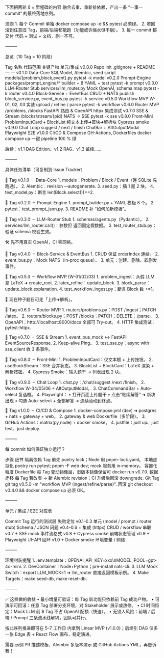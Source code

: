 下面把两轮 6 × 里程碑的内容 融合去重、重新排依赖，产出一条 “一事一 commit” 的最终落地序列。

规则
	1.	每个 Commit 单独 docker compose up -d && pytest 必须绿。
	2.	若回滚到任意旧 Tag，前端/后端都能跑（功能或许缩水但不崩）。
	3.	每一 commit 都交付 代码 + 测试 + 文档，删一不可。

⸻

总览（10 Tag = 10 阶段）

Tag	名称	代码范围	关键产物	单元/集成
v0.0.0	Repo init	.gitignore + README	—	—
v0.1.0	Data-Core	SQLModel, Alembic, seed script	models/{problem,block,event}.py	pytest -k model
v0.2.0	Prompt-Engine	packages/prompt_engine/*	builder + 8 YAML + test	pytest -k prompt
v0.3.0	LLM-Router Stub	services/llm_router.py	Mock OpenAI, schema map	pytest -k router
v0.4.0	Block-Service + EventBus	CRUD + NATS publish	block_service.py, event_bus.py	pytest -k service
v0.5.0	Workflow MVP	W-01, 02, 03 实装	upload / refine / parse	pytest -k workflow
v0.6.0	Router MVP	/problems, /blocks	FastAPI 路由 & OpenAPI	httpx 集成测试
v0.7.0	SSE & Stream	/blocks/stream/{pid}	NATS → SSE	pytest -k sse
v0.8.0	Front-Mini	ProblemInputCard + BlockList	纯文本上传➜首块➜解析块	Cypress smoke
v0.9.0	Chat Loop	suggest / next / finish	ChatBar + AltOutputModal	Playwright E2E
v1.0.0	CI/CD & Compose	GH-Actions, Dockerfiles	docker compose up 一键	pipeline 100 % 绿

后续：v1.1 DAG Edition、v1.2 RAG、v1.3 监控……

⸻

具体任务清单（可复制到 Issue Tracker）

📌 Tag v0.1.0 – Data-Core
	1.	models：Problem / Block / Event（连 SQLite 先跑通）。
	2.	Alembic：revision --autogenerate.
	3.	seed.py：插 1 题 2 块。
	4.	test_model.py：断言 len(Block.select())==2.

📌 Tag v0.2.0 – Prompt-Engine
	1.	prompt_builder.py + YAML 模板 8 个。
	2.	pytest：test_prompt_json.py.
	3.	README 补 “如何加新模板”。

📌 Tag v0.3.0 – LLM-Router Stub
	1.	schemas/agents.py（Pydantic）。
	2.	services/llm_router.call()：参数但 返回固定假数据。
	3.	test_router_stub.py：验证 schema 校验生效。

🛠 先不用真实 OpenAI，CI 零网络。

📌 Tag v0.4.0 – Block-Service & EventBus
	1.	CRUD 保证 orderIndex 连续。
	2.	event_bus.py：Mock NATS（in-proc queue）。
	3.	单元：创建、删除、软删发事件。

📌 Tag v0.5.0 – Workflow MVP (W-01/02/03)
	1.	problem_ingest：从假 LLM 拿 LaTeX ➜ create_root.
	2.	latex_refine：update_block.
	3.	block_parse：update_block.explanation.
	4.	test_workflow_ingest.py：断言 Block 数 +=1。

🚩 现在种子题目可走「上传➜解析」。

📌 Tag v0.6.0 – Router MVP
	1.	routers/problems.py：POST /ingest；PATCH /latex。
	2.	routers/blocks.py：POST /blocks；PATCH；DELETE；/parse。
	3.	OpenAPI：http://localhost:8000/docs 全部可 Try-out。
	4.	HTTP 集成测试：pytest-httpx.

📌 Tag v0.7.0 – SSE & Stream
	1.	event_bus_mock ↔ FastAPI EventSourceResponse.
	2.	Keep-alive Ping。
	3.	test_sse.py：async with sse_client 收 3 条事件。

📌 Tag v0.8.0 – Front-Mini
	1.	ProblemInputCard：仅文本框 + 上传按钮。
	2.	useBlockStream：SSE 合并状态。
	3.	BlockList + BlockCard：LaTeX 渲染 + 解析按钮。
	4.	Cypress Smoke：输入题干 → 列表出现 2 块。

📌 Tag v0.9.0 – Chat Loop
	1.	chat.py：/chat/suggest /next /finish。
	2.	Workflow W-04/05/06 + AltOutputModal。
	3.	ChatCommandBar + Auto-select 复选框。
	4.	Playwright：
	•	打开页面上传题干
	•	点击“继续解答” ➜ 新块出现
	•	勾选 Auto-select + 全部解答 ➜ 连续滚动到终点。

📌 Tag v1.0.0 – CI/CD & Compose
	1.	docker-compose.yml (dev) ➜ postgres + nats + gateway + web。
	2.	gateway & web Dockerfile（多阶段）。
	3.	GitHub Actions：matrix(py,node) + docker smoke。
	4.	justfile：just up、just test、just deploy.

⸻

每 commit 如何保证独立运行？

步骤	细节
隔离依赖	Tag 前先 poetry lock；Node 用 pnpm-lock.yaml。
本地虚拟化	poetry run pytest; pnpm -F web dev; mock 服务用 in-memory。
容器化粒度	Dockerfile 每 Tag 变动镜像层，旧版本镜像保留可 docker run v0.7.0.
数据迁移	每 Tag 若改表 → 新 Alembic revision；CI 升级后回滚 downgrade.
Git Tag	git tag v0.5.0 -m "workflow MVP (ingest/refine/parse)".
回滚	git checkout v0.4.0 && docker compose up 必须 OK。


⸻

单元 / 集成 / E2E 对应表

Commit Tag	运行的测试层	失败定位
v0.1–0.3	单元 (model / prompt / router stub)	Schema / JSON 问题
v0.4–0.6	+ 集成 (httpx)	CRUD / workflow 串联
v0.7	+ SSE mock	事件流格式
v0.8	+ Cypress smoke	前端状态管理
v0.9	+ Playwright	UI–API 回环
v1.0	+ Docker smoke	环境变量 / 网络


⸻

环境封装提醒
	1.	.env.template：OPENAI_API_KEY=xxx\nMODEL_POOL=gpt-4o-mini.
	2.	DevContainer：Node+Python；pre-install nats-cli.
	3.	LLM Mock Switch：export LLM_MOCK=1 ➜ llm_router 直接返回模板示例。
	4.	Make Targets：make seed-db, make reset-db.

⸻

✅ 这样做的收益
	•	最小增量可验证：每 Tag 新功能只依赖前 Tag 成功产物。
	•	可演示可回滚：任意 Tag 部署分支环境，对 Stakeholder 展示或热修。
	•	CI 时间恒定：Mock LLM 前 8 Tag 不占 OpenAI 配额（快速）。
	•	无锁人风险：前端 / 后端 / Prompt 三条流水线解耦，团队可并行。

按此序列推进即可在 5–7 工作日 内拿到 Linear MVP (v1.0.0)；后续引 DAG 仅多一张 Edge 表 + React Flow 画布，稳定演进。

需要 示例 PR 描述模板、Alembic 多版本演示 或 GitHub Actions YML，再告诉我！